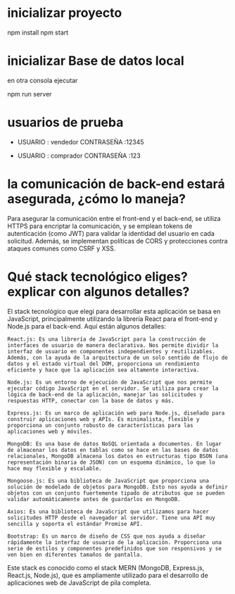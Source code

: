 # inicializar proyecto

npm install
npm start

# inicializar Base de datos local

en otra consola ejecutar

npm run server

# usuarios de prueba

- USUARIO : vendedor CONTRASEÑA :12345

- USUARIO : comprador CONTRASEÑA :123

# la comunicación de back-end estará asegurada, ¿cómo lo maneja?

Para asegurar la comunicación entre el front-end y el back-end, se utiliza HTTPS para encriptar la comunicación, y se emplean tokens de autenticación (como JWT) para validar la identidad del usuario en cada solicitud. Además, se implementan políticas de CORS y protecciones contra ataques comunes como CSRF y XSS.

# Qué stack tecnológico eliges? explicar con algunos detalles?

El stack tecnológico que elegi para desarrollar esta aplicación se basa en JavaScript, principalmente utilizando la librería React para el front-end y Node.js para el back-end. Aquí están algunos detalles:

    React.js: Es una librería de JavaScript para la construcción de interfaces de usuario de manera declarativa. Nos permite dividir la interfaz de usuario en componentes independientes y reutilizables. Además, con la ayuda de la arquitectura de un solo sentido de flujo de datos y el estado virtual del DOM, proporciona un rendimiento eficiente y hace que la aplicación sea altamente interactiva.

    Node.js: Es un entorno de ejecución de JavaScript que nos permite ejecutar código JavaScript en el servidor. Se utiliza para crear la lógica de back-end de la aplicación, manejar las solicitudes y respuestas HTTP, conectar con la base de datos y más.

    Express.js: Es un marco de aplicación web para Node.js, diseñado para construir aplicaciones web y APIs. Es minimalista, flexible y proporciona un conjunto robusto de características para las aplicaciones web y móviles.

    MongoDB: Es una base de datos NoSQL orientada a documentos. En lugar de almacenar los datos en tablas como se hace en las bases de datos relacionales, MongoDB almacena los datos en estructuras tipo BSON (una representación binaria de JSON) con un esquema dinámico, lo que lo hace muy flexible y escalable.

    Mongoose.js: Es una biblioteca de JavaScript que proporciona una solución de modelado de objetos para MongoDB. Esto nos ayuda a definir objetos con un conjunto fuertemente tipado de atributos que se pueden validar automáticamente antes de guardarlos en MongoDB.

    Axios: Es una biblioteca de JavaScript que utilizamos para hacer solicitudes HTTP desde el navegador al servidor. Tiene una API muy sencilla y soporta el estándar Promise API.

    Bootstrap: Es un marco de diseño de CSS que nos ayuda a diseñar rápidamente la interfaz de usuario de la aplicación. Proporciona una serie de estilos y componentes predefinidos que son responsivos y se ven bien en diferentes tamaños de pantalla.

Este stack es conocido como el stack MERN (MongoDB, Express.js, React.js, Node.js), que es ampliamente utilizado para el desarrollo de aplicaciones web de JavaScript de pila completa.
